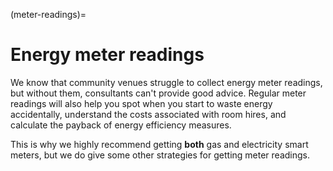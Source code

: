 (meter-readings)=
# Energy meter readings

We know that community venues struggle to collect energy meter readings, but without them, consultants can't provide good advice.  Regular meter readings will also help you spot when you start to waste energy accidentally, understand the costs associated with room hires,  and calculate the payback of energy efficiency measures. 

This is why we highly recommend getting **both** gas and electricity smart meters, but we do give some other strategies for getting meter readings.




